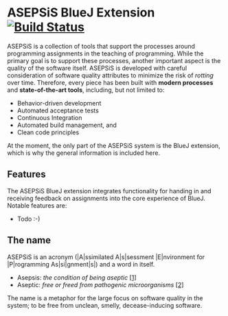 ASEPSiS BlueJ Extension [![Build Status](https://travis-ci.org/olerass/asepsis-bluej.png?branch=master)](https://travis-ci.org/olerass/asepsis-bluej)
======
ASEPSiS is a collection of tools that support the processes around programming assignments in the teaching of programming.
While the primary goal is to support these processes, another important aspect is the quality of the software itself.
ASEPSiS is developed with careful consideration of software quality attributes to minimize the risk of *rotting* over time.
Therefore, every piece has been built with **modern processes** and **state-of-the-art tools**, including, but not limited to:

* Behavior-driven development
* Automated acceptance tests
* Continuous Integration
* Automated build management, and
* Clean code principles

At the moment, the only part of the ASEPSiS system is the BlueJ extension, which is why the general information is included here.

## Features
The ASEPSiS BlueJ extension integrates functionality for handing in and receiving feedback on assignments into the core experience
of BlueJ. Notable features are:

* Todo :-)

## The name
ASEPSiS is an acronym (|A|ssimilated A|s|sessment |E|nvironment for |P|rogramming As|si|gnment|s|) and a word in itself.

* Asepsis: *the condition of being aseptic* [[1]](http://www.merriam-webster.com/dictionary/asepsis)
* Aseptic: *free or freed from pathogenic microorganisms* [[2]](http://www.merriam-webster.com/dictionary/aseptic)

The name is a metaphor for the large focus on software quality in the system; to be free from unclean, smelly, decease-inducing software.
